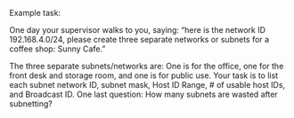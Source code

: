 Example task:

One day your supervisor walks to you, saying:
“here is the network ID 192.168.4.0/24, please create three separate networks or subnets for a coffee shop: Sunny Cafe.” 

The three separate subnets/networks are: 
One is for the office, one for the front desk and storage room, and one is for public use. Your task is to list each subnet network ID, subnet mask, Host ID Range, # of usable host IDs, and Broadcast ID. 
One last question: How many subnets are wasted after subnetting?